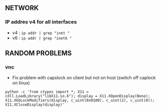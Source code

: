 ## NETWORK

### IP addres v4 for all interfaces 
* v4 : `ip addr | grep "inet "`
* v6 : `ip addr | grep "inet6 "`


## RANDOM PROBLEMS 
### vnc

* Fix problem with capslock on client but not on host (switch off caplock on linux)

 `python -c 'from ctypes import *; X11 = cdll.LoadLibrary("libX11.so.6"); display = X11.XOpenDisplay(None); X11.XkbLockModifiers(display, c_uint(0x0100), c_uint(2), c_uint(0)); X11.XCloseDisplay(display)'`  
